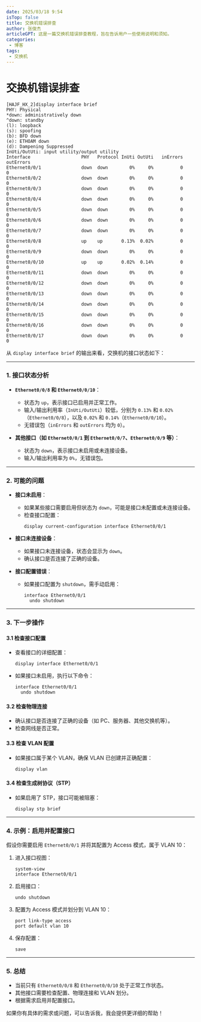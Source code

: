 ```yaml
---
date: 2025/03/18 9:54
isTop: false
title: 交换机错误排查
author: 张俊杰
articleGPT: 这是一篇交换机错误排查教程，旨在告诉用户一些使用说明和须知。
categories:
 - 博客
tags:
 - 交换机
---
```


# 交换机错误排查

<ArticleGPT />

```shell
[HAJF_HX_2]display interface brief
PHY: Physical
*down: administratively down
^down: standby
(l): loopback
(s): spoofing
(b): BFD down
(e): ETHOAM down
(d): Dampening Suppressed
InUti/OutUti: input utility/output utility
Interface                   PHY   Protocol InUti OutUti   inErrors  outErrors
Ethernet0/0/1               down  down        0%     0%          0          0
Ethernet0/0/2               down  down        0%     0%          0          0
Ethernet0/0/3               down  down        0%     0%          0          0
Ethernet0/0/4               down  down        0%     0%          0          0
Ethernet0/0/5               down  down        0%     0%          0          0
Ethernet0/0/6               down  down        0%     0%          0          0
Ethernet0/0/7               down  down        0%     0%          0          0
Ethernet0/0/8               up    up       0.13%  0.02%          0          0
Ethernet0/0/9               down  down        0%     0%          0          0
Ethernet0/0/10              up    up       0.02%  0.14%          0          0
Ethernet0/0/11              down  down        0%     0%          0          0
Ethernet0/0/12              down  down        0%     0%          0          0
Ethernet0/0/13              down  down        0%     0%          0          0
Ethernet0/0/14              down  down        0%     0%          0          0
Ethernet0/0/15              down  down        0%     0%          0          0
Ethernet0/0/16              down  down        0%     0%          0          0
Ethernet0/0/17              down  down        0%     0%          0          0
```
从 `display interface brief` 的输出来看，交换机的接口状态如下：

---

### **1. 接口状态分析**
- **`Ethernet0/0/8` 和 `Ethernet0/0/10`**：
  - 状态为 `up`，表示接口已启用并正常工作。
  - 输入/输出利用率（`InUti/OutUti`）较低，分别为 `0.13%` 和 `0.02%`（`Ethernet0/0/8`），以及 `0.02%` 和 `0.14%`（`Ethernet0/0/10`）。
  - 无错误包（`inErrors` 和 `outErrors` 均为 `0`）。

- **其他接口（如 `Ethernet0/0/1` 到 `Ethernet0/0/7`、`Ethernet0/0/9` 等）**：
  - 状态为 `down`，表示接口未启用或未连接设备。
  - 输入/输出利用率为 `0%`，无错误包。

---

### **2. 可能的问题**
- **接口未启用**：
  - 如果某些接口需要启用但状态为 `down`，可能是接口未配置或未连接设备。
  - 检查接口配置：
    ```shell
    display current-configuration interface Ethernet0/0/1
    ```

- **接口未连接设备**：
  - 如果接口未连接设备，状态会显示为 `down`。
  - 确认接口是否连接了正确的设备。

- **接口配置错误**：
  - 如果接口配置为 `shutdown`，需手动启用：
    ```shell
    interface Ethernet0/0/1
      undo shutdown
    ```

---

### **3. 下一步操作**
#### **3.1 检查接口配置**
- 查看接口的详细配置：
  ```shell
  display interface Ethernet0/0/1
  ```

- 如果接口未启用，执行以下命令：
  ```shell
  interface Ethernet0/0/1
    undo shutdown
  ```

#### **3.2 检查物理连接**
- 确认接口是否连接了正确的设备（如 PC、服务器、其他交换机等）。
- 检查网线是否正常。

#### **3.3 检查 VLAN 配置**
- 如果接口属于某个 VLAN，确保 VLAN 已创建并正确配置：
  ```shell
  display vlan
  ```

#### **3.4 检查生成树协议（STP）**
- 如果启用了 STP，接口可能被阻塞：
  ```shell
  display stp brief
  ```

---

### **4. 示例：启用并配置接口**
假设你需要启用 `Ethernet0/0/1` 并将其配置为 Access 模式，属于 VLAN 10：
1. 进入接口视图：
   ```shell
   system-view
   interface Ethernet0/0/1
   ```

2. 启用接口：
   ```shell
   undo shutdown
   ```

3. 配置为 Access 模式并划分到 VLAN 10：
   ```shell
   port link-type access
   port default vlan 10
   ```

4. 保存配置：
   ```shell
   save
   ```

---

### **5. 总结**
- 当前只有 `Ethernet0/0/8` 和 `Ethernet0/0/10` 处于正常工作状态。
- 其他接口需要检查配置、物理连接和 VLAN 划分。
- 根据需求启用并配置接口。

如果你有具体的需求或问题，可以告诉我，我会提供更详细的帮助！